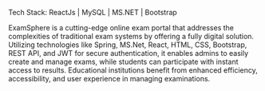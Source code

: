 Tech Stack: ReactJs | MySQL | MS.NET | Bootstrap 

ExamSphere is a cutting-edge online exam portal that addresses the complexities of traditional exam systems by offering a fully digital solution. Utilizing technologies like Spring, MS.Net, React, HTML, CSS, Bootstrap, REST API, and JWT for secure authentication, it enables admins to easily create and manage exams, while students can participate with instant access to results. Educational institutions benefit from enhanced efficiency, accessibility, and user experience in managing examinations. 
